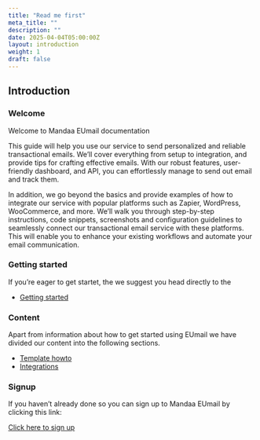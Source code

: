 ```yaml
---
title: "Read me first"
meta_title: ""
description: ""
date: 2025-04-04T05:00:00Z
layout: introduction
weight: 1
draft: false
---
```


## Introduction

### Welcome

Welcome to Mandaa EUmail documentation

This guide will help you use our service to send personalized and reliable transactional emails. We’ll cover everything from setup to integration, and provide tips for crafting effective emails. With our robust features, user-friendly dashboard, and API, you can effortlessly manage to send out email and track them.

In addition, we go beyond the basics and provide examples of how to integrate our service with popular platforms such as Zapier, WordPress, WooCommerce, and more. We’ll walk you through step-by-step instructions, code snippets, screenshots and configuration guidelines to seamlessly connect our transactional email service with these platforms. This will enable you to enhance your existing workflows and automate your email communication.

### Getting started
If you’re eager to get startet, the we suggest you head directly to the

- [Getting started](/documentation/getting-started/)

### Content

Apart from information about how to get started using EUmail we have divided our content into the following sections.

- [Template howto](/documentation/templates/introduction/)
- [Integrations](/documentation/integrations/integrations-intro/)

### Signup

If you haven’t already done so you can sign up to Mandaa EUmail by clicking this link:

[Click here to sign up]("https://app.mandaa.io/login")